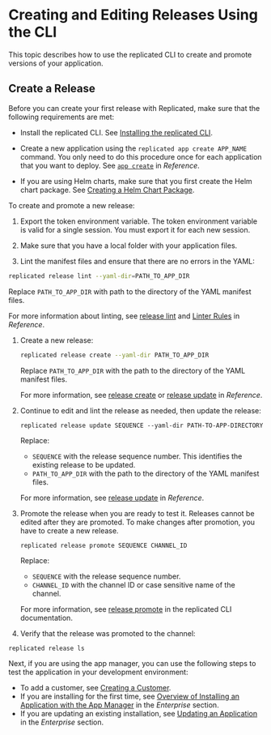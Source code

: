 # Creating and Editing Releases Using the CLI

This topic describes how to use the replicated CLI to create and promote versions of your application.

<RepositoryCicdNote/>

## Create a Release

Before you can create your first release with Replicated, make sure that the following requirements are met:

- Install the replicated CLI. See [Installing the replicated CLI](/reference/replicated-cli-installing).
  
- Create a new application using the `replicated app create APP_NAME` command. You only need to do this procedure once for each application that you want to deploy. See [`app create`](/reference/replicated-cli-app-create) in _Reference_.

- If you are using Helm charts, make sure that you first create the Helm chart package. See [Creating a Helm Chart Package](helm-release-creating-package).

To create and promote a new release:

1. Export the token environment variable. The token environment variable is valid for a single session. You must export it for each new session.
1. Make sure that you have a local folder with your application files.

1. Lint the manifest files and ensure that there are no errors in the YAML:

  ```bash
  replicated release lint --yaml-dir=PATH_TO_APP_DIR
  ```

  Replace `PATH_TO_APP_DIR` with path to the directory of the YAML manifest files.

  For more information about linting, see [release lint](/reference/replicated-cli-release-lint) and [Linter Rules](/reference/linter) in _Reference_.

1. Create a new release:

    ```bash
    replicated release create --yaml-dir PATH_TO_APP_DIR
    ```
    Replace `PATH_TO_APP_DIR` with the path to the directory of the YAML manifest files.

   For more information, see [release create](/reference/replicated-cli-release-create) or [release update](/reference/replicated-cli-release-update) in _Reference_.

1. Continue to edit and lint the release as needed, then update the release:

    ```
    replicated release update SEQUENCE --yaml-dir PATH-TO-APP-DIRECTORY
    ```
    Replace:
      
    -  `SEQUENCE` with the release sequence number. This identifies the existing release to be updated.
    -  `PATH_TO_APP_DIR` with the path to the directory of the YAML manifest files.

    For more information, see [release update](/reference/replicated-cli-release-update) in _Reference_.

1. Promote the release when you are ready to test it. Releases cannot be edited after they are promoted. To make changes after promotion, you have to create a new release.

    ```
    replicated release promote SEQUENCE CHANNEL_ID
    ```

    Replace:
      
    -  `SEQUENCE` with the release sequence number.
    -  `CHANNEL_ID` with the channel ID or case sensitive name of the channel.

    For more information, see [release promote](/reference/replicated-cli-release-promote) in the replicated CLI documentation.

1. Verify that the release was promoted to the channel:

  ```
  replicated release ls
  ```

Next, if you are using the app manager, you can use the following steps to test the application in your development environment:

- To add a customer, see [Creating a Customer](releases-creating-customer).
- If you are installing for the first time, see [Overview of Installing an Application with the App Manager](/enterprise/installing-overview) in the _Enterprise_ section. 
- If you are updating an existing installation, see [Updating an Application](/enterprise/updating-apps) in the _Enterprise_ section.

